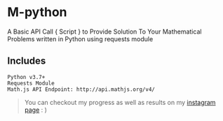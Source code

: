 # M-python
A Basic API Call { Script } to Provide Solution To Your Mathematical Problems written in Python using requests module

## Includes
```
Python v3.7+
Requests Module
Math.js API Endpoint: http://api.mathjs.org/v4/
```

> You can checkout my progress as well as results on my [instagram page](https://instagram.com/anshu.ck) : )
